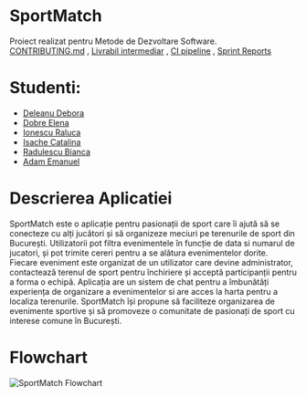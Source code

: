 # SportMatch

Proiect realizat pentru Metode de Dezvoltare Software.  
[CONTRIBUTING.md](https://github.com/inginerie-software-2023-2024/proiect-inginerie-software-sportmatch/blob/main/CONTRIBUTING.md) , 
[Livrabil intermediar](https://github.com/inginerie-software-2023-2024/proiect-inginerie-software-sportmatch/blob/main/IS-Intermediar%20.docx) , [CI pipeline](https://github.com/inginerie-software-2023-2024/proiect-inginerie-software-sportmatch/blob/main/.github/workflows/android.yml) , [Sprint Reports](https://github.com/inginerie-software-2023-2024/proiect-inginerie-software-sportmatch/tree/main/Sprint%20Reports)



# Studenti: 
* [Deleanu Debora](https://github.com/simonadeboradeleanu)
* [Dobre Elena](https://github.com/elenaaad)
* [Ionescu Raluca](https://github.com/RalucaIonescu12)
* [Isache Catalina](https://github.com/catalina-isache)
* [Radulescu Bianca](https://github.com/biancaradulescu28)
* [Adam Emanuel](https://github.com/adamemi02)

# Descrierea Aplicatiei

SportMatch este o aplicație pentru pasionații de sport care îi ajută să se conecteze cu alți jucători și să organizeze meciuri pe terenurile de sport din București.
Utilizatorii pot filtra evenimentele în funcție de data si numarul de jucatori, și pot trimite cereri pentru a se alătura evenimentelor dorite.
Fiecare eveniment este organizat de un utilizator care devine administrator, contactează terenul de sport pentru închiriere și
acceptă participanții pentru a forma o echipă. Aplicația are un sistem de chat pentru a îmbunătăți experiența de organizare a evenimentelor si are acces la harta pentru a localiza terenurile. SportMatch își propune să faciliteze organizarea de evenimente sportive și să promoveze o comunitate de pasionați de sport
cu interese comune în București.

# Flowchart


![SportMatch Flowchart](https://github.com/elenaaad/SportMatch/assets/94315701/e947eee2-56ab-499b-aa21-f15bf4d09bfa)
